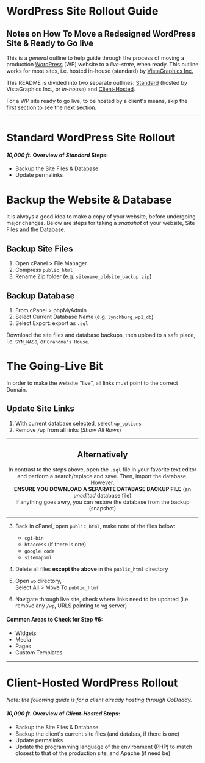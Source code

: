 # WordPress Site Rollout Guide  
## Notes on How To Move a Redesigned WordPress Site & Ready to Go live  

This is a *general* outline to help guide through the process of moving a production [WordPress](https://wordpress.com/) (WP) website to a *live-state*, when ready. This outline works for most sites, i.e. hosted in-house (standard) by [VistaGraphics Inc.](http://www.vistagraphicsinc.com/)  

This README is divided into two separate outlines: [Standard](#standard-wordpress-site-rollout) (hosted by VistaGraphics Inc., or *in-house*) and [Client-Hosted](#client-hosted-wordpress-rollout).  

For a WP site ready to go live, to be hosted by a client's means, skip the first section to see the [next section](#client-hosted-wordpress-rollout).  

***  

# **Standard** WordPress Site Rollout  

#### *10,000 ft.* Overview of *Standard* Steps:  
* Backup the Site Files & Database  
* Update permalinks  

# Backup the Website & Database  

It is always a good idea to make a copy of your website, before undergoing major changes. Below are steps for taking a *snapshot* of your website, Site Files and the Database.  

## Backup Site Files  

1. Open cPanel > File Manager  
2. Compress `public_html`  
3. Rename Zip folder (e.g. `sitename_oldsite_backup.zip`)  

## Backup Database  

1. From cPanel > phpMyAdmin  
2. Select Current Database Name (e.g. `lynchburg_wp1_db`)  
3. Select Export: export as `.sql`  

Download the site files and database backups, then upload to a safe place, i.e. `SYN_NAS0`, or `Grandma's House`.  

# The Going-Live Bit  

In order to make the website "live", all links must point to the correct Domain.  

## Update Site Links  

1. With current database selected, select `wp_options`  
2. Remove `/wp` from all links (*Show All Rows*)  

***  

<center>  

## **Alternatively**  
 In contrast to the steps above, open the `.sql` file in your favorite text editor and perform a search/replace and save. Then, import the database. However,  
 **ENSURE YOU DOWNLOAD A SEPARATE DATABASE BACKUP FILE** (an *unedited* database file)  
 If anything goes awry, you can restore the database from the backup (snapshot)  
</center>  

***  

3. Back in cPanel, open `public_html`, make note of the files below:  
    * `cgi-bin`  
    * `htaccess` (if there is one)  
    * `google code`  
    * `sitemapxml`  
4. Delete all files **except the above** in the `public_html` directory   
5. Open `wp` directory,  
    Select All > Move To `public_html`  

6. Navigate through live site, check where links need to be updated (i.e. remove any `/wp`, URLS pointing to vg server)  

#### Common Areas to Check for Step #6:  
* Widgets  
* Media  
* Pages  
* Custom Templates  

***  

# **Client-Hosted** WordPress Rollout  

*Note: the following guide is for a client already hosting through GoDaddy.*  

#### *10,000 ft.* Overview of *Client-Hosted* Steps:  

* Backup the Site Files & Database  
* Backup the client's current site files (and databas, if there is one)  
* Update permalinks  
* Update the programming language of the environment (PHP) to match closest to that of the production site, and Apache (if need be)  

